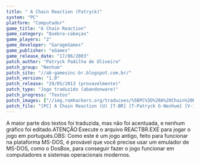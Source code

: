 ```yaml
---
title: " A Chain Reaction (Patryck)"
system: "PC"
platform: "Computador"
game_title: "A Chain Reaction"
game_category: "Quebra-cabeças"
game_players: "2"
game_developer: "GarageGames"
game_publisher: "eGames"
game_release_date: "17/06/2003"
patch_author: "Patryck Padilha de Oliveira"
patch_group: "Nenhum"
patch_site: "//ab-gamesinc-br.blogspot.com.br/"
patch_version: "1.0"
patch_release: "29/05/2013 (provavelmente)"
patch_type: "Jogo traduzido (abandonware)"
patch_progress: "Textos"
patch_images: ["//img.romhackers.org/traducoes/%5BPC%5D%20A%20Chain%20Reaction%20-%20Patryck%20-%201.jpg","//img.romhackers.org/traducoes/%5BPC%5D%20A%20Chain%20Reaction%20-%20Patryck%20-%202.jpg","//img.romhackers.org/traducoes/%5BPC%5D%20A%20Chain%20Reaction%20-%20Patryck%20-%203.jpg"]
patch_file: "[PC] A Chain Reaction (U) [T-BR] [T-Patryck G-Nenhum] [V-1.0 A-2013].zip"
---
```

A maior parte dos textos foi traduzida, mas não foi acentuada, e nenhum gráfico foi editado.ATENÇÃO:Execute o arquivo REACTBR.EXE para jogar o jogo em português.OBS: Como este é um jogo antigo, feito para funcionar na plataforma MS-DOS, é provável que você precise usar um emulador de MS-DOS, como o DosBox, para conseguir fazer o jogo funcionar em computadores e sistemas operacionais modernos.